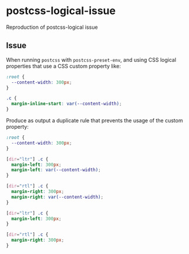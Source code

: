 # postcss-logical-issue

Reproduction of postcss-logical issue

## Issue

When running `postcss` with `postcss-preset-env`, and using CSS logical properties that use a CSS custom property like:

```css
:root {
  --content-width: 300px;
}

.c {
  margin-inline-start: var(--content-width);
}
```

Produce as output a duplicate rule that prevents the usage of the custom property:

```css
:root {
  --content-width: 300px;
}

[dir="ltr"] .c {
  margin-left: 300px;
  margin-left: var(--content-width);
}

[dir="rtl"] .c {
  margin-right: 300px;
  margin-right: var(--content-width);
}

[dir="ltr"] .c {
  margin-left: 300px;
}

[dir="rtl"] .c {
  margin-right: 300px;
}
```
